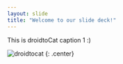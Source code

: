 ```yaml
---
layout: slide
title: "Welcome to our slide deck!"
---
```


This is droidtoCat caption 1 :) 

![droidtocat](https://octodex.github.com/images/droidtocat.png)
{: .center}
